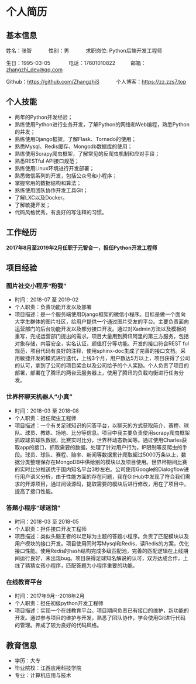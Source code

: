 # 个人简历
 
## 基本信息

姓名：张智&emsp;&emsp;&emsp; 性别：男&emsp;&emsp;&emsp; 求职岗位: Python后端开发工程师

生日：1995-03-05 &emsp;&emsp;&emsp; 电话：17601010822&emsp;&emsp;&emsp;邮箱：zhangzhi_dev@qq.com

Github：https://github.com/ZhangzhiS &emsp;&emsp;&emsp;个人博客：https://zz.zzs7.top

## 个人技能

- 两年的Python开发经验；
- 熟练使用Python进行业务开发，了解Python的网络和Web编程，熟悉Python的并发；
- 熟练使用Django框架，了解Flask、Tornado的使用；
- 熟悉Mysql、Redis缓存、Mongodb数据库的使用；
- 熟练使用Scrapy爬虫框架，了解常见的反爬虫机制和应对手段；
- 熟悉RESTful API接口规范；
- 熟练使用Linux环境进行开发部署；
- 熟悉微信系列的开发，包括公众号和小程序；
- 掌握常用的数据结构和算法；
- 熟练使用团队协作开发工具Git；
- 了解LXC以及Docker。
- 了解敏捷开发；
- 代码风格优秀，有良好的写注释的习惯。

## 工作经历
**2017年8月至2019年2月任职于元智合一，担任Python开发工程师**

## 项目经验

### 图片社交小程序“粉我”

- 时间：2018-07 至 2019-02
- 个人职责：负责功能开发以及部署
- 项目描述：是一个服务端使用Django框架的微信小程序。目标是做一个面向大学生群体的图片社区，给用户提供一个通过图片交友的平台。主要负责面向运营部门的后台功能开发以及部分接口开发。通过对Xadmin方法以及模板的重写，完成运营部门提出的需求。项目大量用到腾讯阿里的第三方服务，包括对象存储，内容安全，实名认证，颜值打分等功能。开发的接口符合REST ful规范，项目代码有良好的注释，使用sphinx-doc生成了完善的接口文档。采用敏捷开发的模式进行迭代，上线3个月，用户数达5万以上，项目获得了公司的认可，拿到了公司的项目奖金以及公司给予的个人奖励。个人负责了项目的部署，部署在了腾讯的两台云服务器上，使用了腾讯的负载均衡进行任务分发。

### 世界杯聊天机器人“小真”

- 时间：2018-03 至 2018-08
- 个人职责：担任爬虫工程师
- 项目描述：一个有关足球知识的问答平台，以聊天的方式获取简介、赛程、球队、球员、教练、场地、比分等信息。项目中我主要负责使用scrapy爬虫框架抓取球员球队数据，比赛实时比分，世界杯动态新闻等。通过使用Charles获取app的接口，抓取需要的数据，处理了针对用户行为，IP限制等反爬虫的手段。球员、球队、赛程、赔率、新闻等数据累计爬取超过5000万条以上，数据分类整理保存在MongoDB中供给别的模块以及项目使用。世界杯期间比赛的实时比分推送优于国内知名平台3秒左右。公司使用Google的Dialogflow进行用户语义分析，由于性能方面的存在问题，我在GitHub中发现了符合我们需求的开源项目，通过阅读源码，提取需要的模块后进行修改，用在了项目中，提高了接口性能。 

### 答题小程序“球迷馆”

- 时间：2018-03 至 2018-05
- 个人职责：担任接口开发工程师
- 项目描述：类似头脑王者的以足球为主题的答题小程序。负责了匹配模块以及用户模块的接口开发。项目使用同时写Mysql和Redis，读Redis的方案，优化接口性能。使用Redis的hash结构完成多级匹配池，完善的匹配逻辑在上线期间运行良好，未出现bug。项目获得足球知名解说的认可，双方达成合作，上线了猜猜女孩小程序，匹配答题为小程序重要的功能。

### 在线教育平台

- 时间：2017年9月--2018年2月
- 个人职责：担任初级python开发工程师
- 项目描述：实现一个在线教育平台。项目期间负责已有接口的维护，新功能的开发。通过参与项目的维护与开发，熟悉了团队协作，学会使用Git进行代码的管理。养成了较为良好的代码风格。

## 教育信息

- 学历：大专
- 毕业院校：江西应用科技学院
- 专业：计算机应用与技术
